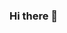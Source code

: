### Hi there 👋
<!-- 
<h1 align="center"><b>Hi , I'm Kalyani Lanjewar</b><img src="https://media.giphy.com/media/hvRJCLFzcasrR4ia7z/giphy.gif" width="35"></h1> 
-->

<!--- snake -->
<!--- <div align="center"> 
  <img  src="https://raw.githubusercontent.com/b1ink0/b1ink0/main/assets/grid-snake.svg"
       alt="snake" /></a>
</div>

## <picture><img src = "https://raw.githubusercontent.com/b1ink0/b1ink0/main/assets/about_me.gif" width = 50px></picture> **About me**

<p><img align="right" src="https://raw.githubusercontent.com/b1ink0/b1ink0/main/assets/animation_500.gif" alt="adam-pw" width="200"/></p>

<br>

- 🔭 A passionate Self-taught Full Stack java Developer
- 💬 Ask me about Java, Spring Boot, Microservices, and MongoDB.
- 🌱 Currently Exploring: Backend architecture

🚀 Experience Highlights:
- Java Developer at OneGen Social Innovation Labs
- Enhancing scalable applications
- Passionate about empowering communities through technology
- 📫 How to reach me kblanjewar024@gmail.com

<img src="https://user-images.githubusercontent.com/73097560/115834477-dbab4500-a447-11eb-908a-139a6edaec5c.gif"><br><br>
<br>

<p align="center">

- **Front-End Development**: Html, CSS, Javascript, Bootstrap

  
- **Back-End Development**: Java, Spring Boot

  
<!--
- **Languages**:


- **Cloud Hosting**:
---->
 
<!--
- **Softwares and Tools**: Eclipse, IntelliJ, VSCode, Spring Tool Suit (STS)

-->
</p>

<br>



<!--
## <b> Let's Connect..!</b><img src="https://raw.githubusercontent.com/b1ink0/b1ink0/main/assets/handshake.gif" width ="80">

<a href="https://www.linkedin.com/in/kalyanilanjewar/" target="_blank">LinkedIn Profile</a>
<br>
<a href="https://github.com/kalyanilanjewar" target="_blank">Github Profile</a>
<br>
<div align='left'>


<img src="https://user-images.githubusercontent.com/73097560/115834477-dbab4500-a447-11eb-908a-139a6edaec5c.gif">
<br>
<br>
-->
 <!------------------------------------------------->
<!---
### Hey There <img src="https://media.giphy.com/media/hvRJCLFzcasrR4ia7z/giphy.gif" width="25px"> 
 <a href="https://twitter.com/kalyani_2419">
  <img align="left" alt="Kalyani Lanjewar | Twitter" width="22px" src="https://raw.githubusercontent.com/peterthehan/peterthehan/master/assets/twitter.svg" />
</a>
 <a href="https://www.linkedin.com/in/kalyanilanjewar/">
  <img align="left" alt="Kalyani's LinkedIN" width="22px" src="https://raw.githubusercontent.com/peterthehan/peterthehan/master/assets/linkedin.svg" />
</a> 

 <br />
 <br />
 
 Hi, I'm [Kalyani Lanjewar]()
 
 - 👀 I’m interested in Explore topics
 - 🌱 I’m currently working on Java
 - 💞️ I’m looking to collaborate on ...
 - 📫 How to reach me kblanjewar024@gmail.com
--->
<!---
Kalyani2419/Kalyani2419 is a ✨ special ✨ repository because its `README.md` (this file) appears on your GitHub profile.
You can click the Preview link to take a look at your changes.
--->


